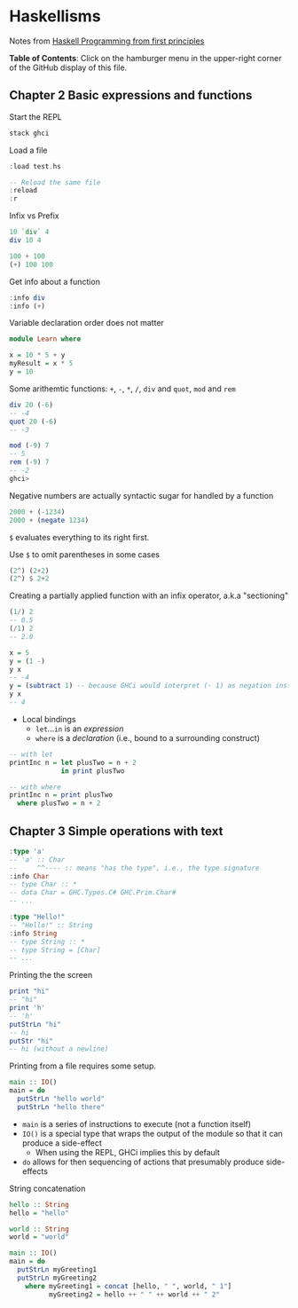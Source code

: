 # Haskellisms

Notes from [Haskell Programming from first principles](https://haskellbook.com/)

**Table of Contents**: Click on the hamburger menu in the upper-right corner of the GitHub display of this file.

## Chapter 2 Basic expressions and functions

Start the REPL

```bash
stack ghci
```

Load a file

```haskell
:load test.hs

-- Reload the same file
:reload
:r
```

Infix vs Prefix

```haskell
10 `div` 4
div 10 4

100 + 100
(+) 100 100
```

Get info about a function

```haskell
:info div
:info (+)
```

Variable declaration order does not matter

```haskell
module Learn where

x = 10 * 5 + y
myResult = x * 5
y = 10
```

Some arithemtic functions: `+`, `-`, `*`, `/`, `div` and `quot`, `mod` and `rem`

```haskell
div 20 (-6)
-- -4
quot 20 (-6)
-- -3

mod (-9) 7
-- 5
rem (-9) 7
-- -2
ghci>
```

Negative numbers are actually syntactic sugar for handled by a function

```haskell
2000 + (-1234)
2000 + (negate 1234)
```

`$` evaluates everything to its right first.

Use `$` to omit parentheses in some cases

```haskell
(2^) (2+2)
(2^) $ 2+2
```

Creating a partially applied function with an infix operator, a.k.a "sectioning"

```haskell
(1/) 2
-- 0.5
(/1) 2
-- 2.0

x = 5
y = (1 -)
y x
-- -4
y = (subtract 1) -- because GHCi would interpret (- 1) as negation instead of subtraction
y x
-- 4
```

* Local bindings
  * `let`...`in` is an _expression_
  * `where` is a _declaration_ (i.e., bound to a surrounding construct)

```haskell
-- with let
printInc n = let plusTwo = n + 2
             in print plusTwo

-- with where
printInc n = print plusTwo
  where plusTwo = n + 2
```

## Chapter 3 Simple operations with text

```haskell
:type 'a'
-- 'a' :: Char
--     ^^---- :: means "has the type", i.e., the type signature
:info Char
-- type Char :: *
-- data Char = GHC.Types.C# GHC.Prim.Char#
-- ...

:type "Hello!"
-- "Hello!" :: String
:info String
-- type String :: *
-- type String = [Char]
-- ...
```

Printing the the screen

```haskell
print "hi"
-- "hi"
print 'h'
-- 'h'
putStrLn "hi"
-- hi
putStr "hi"
-- hi (without a newline)
```

Printing from a file requires some setup.

```haskell
main :: IO()
main = do
  putStrLn "hello world"
  putStrLn "hello there"
```

* `main` is a series of instructions to execute (not a function itself)
* `IO()` is a special type that wraps the output of the module so that it can produce a side-effect
  * When using the REPL, GHCi implies this by default
* `do` allows for then sequencing of actions that presumably produce side-effects

String concatenation

```haskell
hello :: String
hello = "hello"

world :: String
world = "world"

main :: IO()
main = do
  putStrLn myGreeting1
  putStrLn myGreeting2
    where myGreeting1 = concat [hello, " ", world, " 1"]
          myGreeting2 = hello ++ " " ++ world ++ " 2"
```

